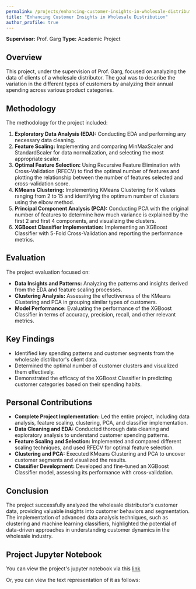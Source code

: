 ```yaml
---
permalink: /projects/enhancing-customer-insights-in-wholesale-distribution
title: "Enhancing Customer Insights in Wholesale Distribution"
author_profile: true
---
```


**Supervisor:** Prof. Garg
**Type:** Academic Project

## Overview
This project, under the supervision of Prof. Garg, focused on analyzing the data of clients of a wholesale distributor. The goal was to describe the variation in the different types of customers by analyzing their annual spending across various product categories.

## Methodology
The methodology for the project included:
1. **Exploratory Data Analysis (EDA):** Conducting EDA and performing any necessary data cleaning.
2. **Feature Scaling:** Implementing and comparing MinMaxScaler and StandardScaler for data normalization, and selecting the most appropriate scaler.
3. **Optimal Feature Selection:** Using Recursive Feature Elimination with Cross-Validation (RFECV) to find the optimal number of features and plotting the relationship between the number of features selected and cross-validation score.
4. **KMeans Clustering:** Implementing KMeans Clustering for K values ranging from 2 to 15 and identifying the optimum number of clusters using the elbow method.
5. **Principal Component Analysis (PCA):** Conducting PCA with the original number of features to determine how much variance is explained by the first 2 and first 4 components, and visualizing the clusters.
6. **XGBoost Classifier Implementation:** Implementing an XGBoost Classifier with 5-Fold Cross-Validation and reporting the performance metrics.

## Evaluation
The project evaluation focused on:
- **Data Insights and Patterns:** Analyzing the patterns and insights derived from the EDA and feature scaling processes.
- **Clustering Analysis:** Assessing the effectiveness of the KMeans Clustering and PCA in grouping similar types of customers.
- **Model Performance:** Evaluating the performance of the XGBoost Classifier in terms of accuracy, precision, recall, and other relevant metrics.

## Key Findings
- Identified key spending patterns and customer segments from the wholesale distributor's client data.
- Determined the optimal number of customer clusters and visualized them effectively.
- Demonstrated the efficacy of the XGBoost Classifier in predicting customer categories based on their spending habits.

## Personal Contributions
- **Complete Project Implementation:** Led the entire project, including data analysis, feature scaling, clustering, PCA, and classifier implementation.
- **Data Cleaning and EDA:** Conducted thorough data cleaning and exploratory analysis to understand customer spending patterns.
- **Feature Scaling and Selection:** Implemented and compared different scaling techniques, and used RFECV for optimal feature selection.
- **Clustering and PCA:** Executed KMeans Clustering and PCA to uncover customer segments and visualized the results.
- **Classifier Development:** Developed and fine-tuned an XGBoost Classifier model, assessing its performance with cross-validation.

## Conclusion
The project successfully analyzed the wholesale distributor's customer data, providing valuable insights into customer behaviors and segmentation. The implementation of advanced data analysis techniques, such as clustering and machine learning classifiers, highlighted the potential of data-driven approaches in understanding customer dynamics in the wholesale industry.

## Project Jupyter Notebook
You can view the project's jupyter notebook via this [link](https://github.com/razaviah/Enhancing-Customer-Insights-in-Wholesale-Distribution/blob/main/Enhancing-Customer-Insights-in-Wholesale-Distribution.ipynb)

Or, you can view the text representation of it as follows: